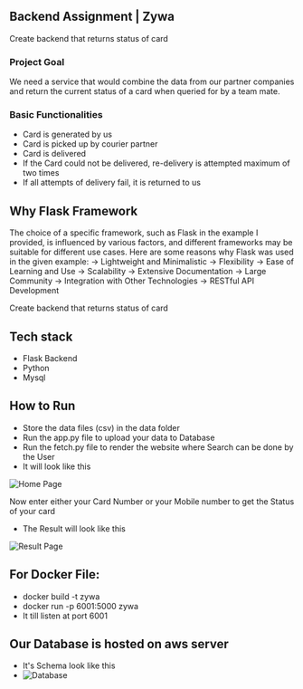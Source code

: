 ## Backend Assignment | Zywa
Create backend that returns status of card

### Project Goal

We need a service that would combine the data from our partner companies and return the current status of a card when queried for by a team mate.

### Basic Functionalities

- Card is generated by us
- Card is picked up by courier partner
- Card is delivered
- If the Card could not be delivered, re-delivery is attempted maximum of two times
- If all attempts of delivery fail, it is returned to us

## Why Flask Framework
The choice of a specific framework, such as Flask in the example I provided, is influenced by various factors, and different frameworks may be suitable for different use cases. Here are some reasons why Flask was used in the given example:
-> Lightweight and Minimalistic
-> Flexibility
-> Ease of Learning and Use
-> Scalability
-> Extensive Documentation
-> Large Community
-> Integration with Other Technologies
-> RESTful API Development



Create backend that returns status of card

## Tech stack

- Flask Backend
- Python
- Mysql


## How to Run
- Store the data files (csv) in the data folder
- Run the app.py file to upload your data to Database
- Run the fetch.py file to render the website where Search can be done by the User
- It will look like this
  
![Home Page](https://github.com/Adity7/Zywa-Assignment/assets/58148990/e206b1ed-df2e-4e8f-a5cf-1a1e20aa64f2)

Now enter either your Card Number or your Mobile number to get the Status of your card 
- The Result will look like this
  
![Result Page ](https://github.com/Adity7/Zywa-Assignment/assets/58148990/1637dde8-ebad-46b0-874c-2ec588448d28)

## For Docker File:
- docker build -t zywa
- docker run -p 6001:5000 zywa
- It till listen at port 6001

## Our Database is hosted on aws server
- It's Schema look like this
- ![Database](https://github.com/Adity7/Zywa-Assignment/assets/58148990/920f38af-bae0-43c5-ab5b-b7cfc9ba096a)

  




